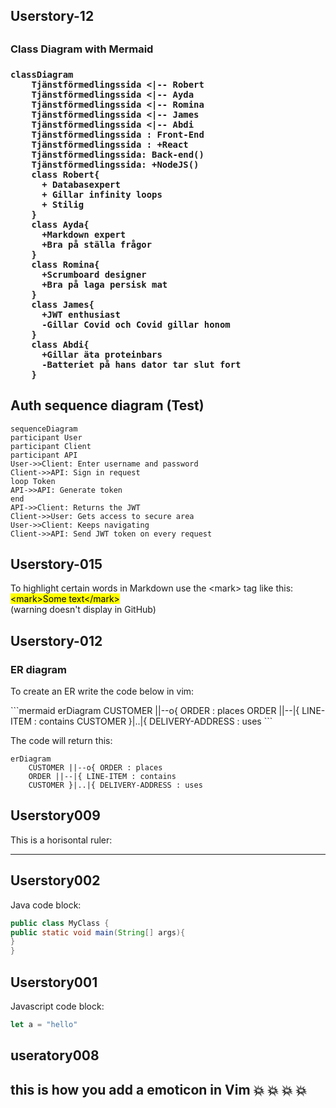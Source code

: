 <h2>Userstory-12<h2>
<h3>Class Diagram with Mermaid<h3>


```mermaid
classDiagram
    Tjänstförmedlingssida <|-- Robert
    Tjänstförmedlingssida <|-- Ayda
    Tjänstförmedlingssida <|-- Romina
    Tjänstförmedlingssida <|-- James
    Tjänstförmedlingssida <|-- Abdi
    Tjänstförmedlingssida : Front-End
    Tjänstförmedlingssida : +React
    Tjänstförmedlingssida: Back-end()
    Tjänstförmedlingssida: +NodeJS()
    class Robert{
      + Databasexpert
      + Gillar infinity loops
      + Stilig
    }
    class Ayda{
      +Markdown expert
      +Bra på ställa frågor
    }
    class Romina{
      +Scrumboard designer
      +Bra på laga persisk mat
    }
    class James{
      +JWT enthusiast
      -Gillar Covid och Covid gillar honom
    }
    class Abdi{
      +Gillar äta proteinbars
      -Batteriet på hans dator tar slut fort
    }
```




<h2>Auth sequence diagram (Test)</h2>

```mermaid
sequenceDiagram
participant User
participant Client
participant API
User->>Client: Enter username and password
Client->>API: Sign in request
loop Token
API->>API: Generate token
end
API->>Client: Returns the JWT
Client->>User: Gets access to secure area
User->>Client: Keeps navigating
Client->>API: Send JWT token on every request
```


<h2>Userstory-015</h2>
To highlight certain words in Markdown use the &ltmark&gt tag like this:</br>
<mark>&ltmark&gtSome text&lt/mark&gt</mark></br>
(warning doesn't display in GitHub)


## Userstory-012

### ER diagram

To create an ER write the code below in vim:

\```mermaid 
erDiagram
    CUSTOMER ||--o{ ORDER : places
    ORDER ||--|{ LINE-ITEM : contains
    CUSTOMER }|..|{ DELIVERY-ADDRESS : uses
\```

The code will return this:

```mermaid
erDiagram
    CUSTOMER ||--o{ ORDER : places
    ORDER ||--|{ LINE-ITEM : contains
    CUSTOMER }|..|{ DELIVERY-ADDRESS : uses
```

<h2>Userstory009</h2>

This is a horisontal ruler:
<hr />

<h2>Userstory002</h2>

Java code block:

``` java
public class MyClass {
public static void main(String[] args){
}
}
```

<h2>Userstory001</h2>

Javascript code block:

```javascript
let a = "hello"
```
<h2>useratory008<h2>

this is how you add a emoticon in Vim
:boom: :boom: :boom: :boom:
